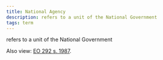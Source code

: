 ```yaml
---
title: National Agency
description: refers to a unit of the National Government
tags: term
---
```


refers to a unit of the National Government

Also view: [EO 292 s. 1987](./index.md).
